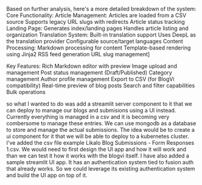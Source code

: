 Based on further analysis, here's a more detailed breakdown of the system:
Core Functionality:
Article Management:
Articles are loaded from a CSV source
Supports legacy URL slugs with redirects
Article status tracking
Landing Page:
Generates index/landing pages
Handles article listing and organization
Translation System:
Built-in translation support
Uses DeepL as the translation provider
Configurable source/target languages
Content Processing:
Markdown processing for content
Template-based rendering using Jinja2
RSS feed generation
URL slug management]



Key Features:
Rich Markdown editor with preview
Image upload and management
Post status management (Draft/Published)
Category management
Author profile management
Export to CSV (for BlogVi compatibility)
Real-time preview of blog posts
Search and filter capabilities
Bulk operations


so what I wanted to do was add a streamlit server component to it that we can deploy to manage our blogs and submisions using a UI instead. Currently everything is managed in a csv and it is becoming very combersome to manage these entries. We can use mongodb  as a database to store and manage the actual submissions. The idea would be to create a ui component for it that we will be able to deploy to a kubernetes cluster. I've added the csv file example Likalo Blog Submissions - Form Responses 1.csv. We would need to first design the UI app and how it will work and than we can test it how it works with the blogvi itself. I have also added a sample streamlit UI app. It has an authentication system tied to fusion auth that already works. So we could leverage its existing authentication system and build the UI app on top of it. 